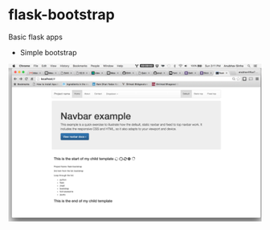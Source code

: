 # flask-bootstrap
Basic flask apps

<ul>
<li>
Simple bootstrap
</li>
</ul>

![screenshot](https://raw.githubusercontent.com/dimitris1ps/flaskApp/main/screenshot.png "screenshot")
